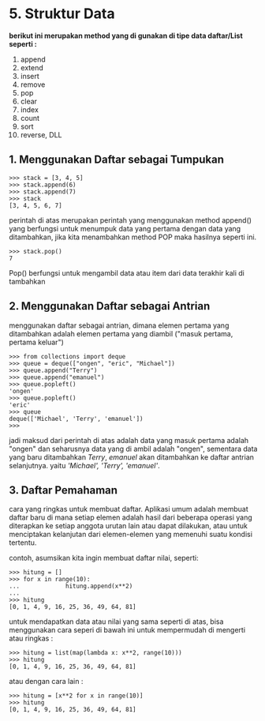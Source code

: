 # 5. Struktur Data

**berikut ini merupakan method yang di gunakan di tipe data daftar/List seperti :**
1. append
2. extend
3. insert
4. remove
5. pop
6. clear
7. index
8. count
9. sort
10. reverse, DLL


## 1. Menggunakan Daftar sebagai Tumpukan
    >>> stack = [3, 4, 5]
    >>> stack.append(6)
    >>> stack.append(7)
    >>> stack
    [3, 4, 5, 6, 7]
perintah di atas merupakan perintah yang menggunakan method append() yang berfungsi untuk menumpuk data yang pertama dengan data yang ditambahkan, jika kita menambahkan method POP maka hasilnya seperti ini.

    >>> stack.pop()
    7

Pop() berfungsi untuk mengambil data atau item dari data terakhir kali di tambahkan

## 2. Menggunakan Daftar sebagai Antrian
menggunakan daftar sebagai antrian, dimana elemen pertama yang ditambahkan adalah elemen pertama yang diambil ("masuk pertama, pertama keluar")

    >>> from collections import deque
    >>> queue = deque(["ongen", "eric", "Michael"])
    >>> queue.append("Terry")
    >>> queue.append("emanuel")
    >>> queue.popleft()
    'ongen'
    >>> queue.popleft()
    'eric'
    >>> queue
    deque(['Michael', 'Terry', 'emanuel'])
    >>>
    
jadi maksud dari perintah di atas adalah data yang masuk pertama adalah "ongen" dan seharusnya 
data yang di ambil adalah "ongen", sementara data yang baru ditambahkan *Terry*, *emanuel* akan 
ditambahkan ke daftar antrian selanjutnya. yaitu  *'Michael', 'Terry', 'emanuel'*.

## 3. Daftar Pemahaman

cara yang ringkas untuk membuat daftar. Aplikasi umum adalah membuat daftar baru di mana setiap elemen adalah hasil dari beberapa operasi yang diterapkan ke setiap anggota urutan lain atau dapat dilakukan, atau untuk menciptakan kelanjutan dari elemen-elemen yang memenuhi suatu kondisi tertentu.

contoh, asumsikan kita ingin membuat daftar nilai, seperti:

    >>> hitung = []
    >>> for x in range(10):
    ...             hitung.append(x**2)
    ...
    >>> hitung
    [0, 1, 4, 9, 16, 25, 36, 49, 64, 81]


untuk mendapatkan data atau nilai yang sama seperti di atas, bisa menggunakan cara seperi di bawah
ini untuk mempermudah di mengerti atau ringkas :

    >>> hitung = list(map(lambda x: x**2, range(10)))
    >>> hitung
    [0, 1, 4, 9, 16, 25, 36, 49, 64, 81]
    
atau dengan cara lain :
     
    >>> hitung = [x**2 for x in range(10)]
    >>> hitung
    [0, 1, 4, 9, 16, 25, 36, 49, 64, 81]
    
    
    
    
    
    
    
    
